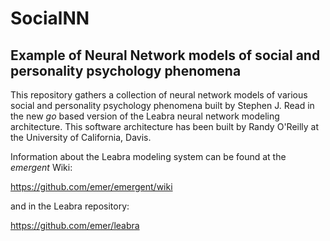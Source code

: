 # SocialNN
## Example of Neural Network models of social and personality psychology phenomena ##

This repository gathers a collection of neural network models of various social and personality psychology phenomena built by Stephen J. Read in the new *go* based version of the Leabra neural network modeling architecture.  This software architecture has been built by Randy O'Reilly at the University of California, Davis.  

Information about the Leabra modeling system can be found at the *emergent* Wiki:

https://github.com/emer/emergent/wiki

and in the Leabra repository:

https://github.com/emer/leabra
